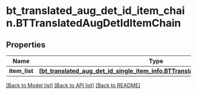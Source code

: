# bt_translated_aug_det_id_item_chain.BTTranslatedAugDetIdItemChain

## Properties
Name | Type | Description | Notes
------------ | ------------- | ------------- | -------------
**item_list** | [**[bt_translated_aug_det_id_single_item_info.BTTranslatedAugDetIdSingleItemInfo]**](BTTranslatedAugDetIdSingleItemInfo.md) |  | [optional] 

[[Back to Model list]](../README.md#documentation-for-models) [[Back to API list]](../README.md#documentation-for-api-endpoints) [[Back to README]](../README.md)


